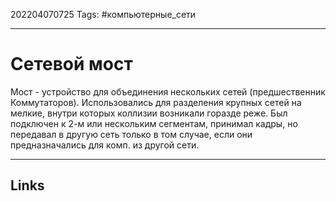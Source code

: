 202204070725
Tags: #компьютерные_сети

---

# Сетевой мост

Мост - устройство для объединения нескольких сетей (предшественник Коммутаторов). Использовались для разделения крупных сетей на мелкие, внутри которых коллизии возникали горазде реже. Был подключен к 2-м или нескольким сегментам, принимал кадры, но передавал в другую сеть только в том случае, если они предназначались для комп. из другой сети. 


---
## Links